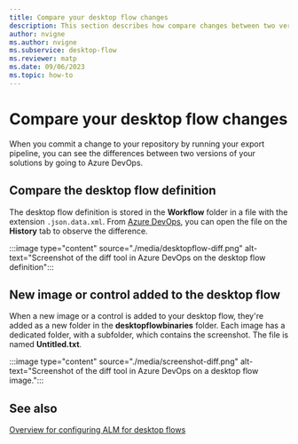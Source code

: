 ```yaml
---
title: Compare your desktop flow changes
description: This section describes how compare changes between two versions of your desktop flow.
author: nvigne
ms.author: nvigne
ms.subservice: desktop-flow
ms.reviewer: matp
ms.date: 09/06/2023
ms.topic: how-to
---
```


# Compare your desktop flow changes

When you commit a change to your repository by running your export pipeline, you can see the differences between two versions of your solutions by going to Azure DevOps.

## Compare the desktop flow definition

The desktop flow definition is stored in the **Workflow** folder in a file with the extension `.json.data.xml`. From [Azure DevOps](https://azure.microsoft.com/products/devops/), you can open the file on the **History** tab to observe the difference.

:::image type="content" source="./media/desktopflow-diff.png" alt-text="Screenshot of the diff tool in Azure DevOps on the desktop flow definition":::

## New image or control added to the desktop flow

When a new image or a control is added to your desktop flow, they're added as a new folder in the **desktopflowbinaries** folder. Each image has a dedicated folder, with a subfolder, which contains the screenshot. The file is named **Untitled.txt**.

:::image type="content" source="./media/screenshot-diff.png" alt-text="Screenshot of the diff tool in Azure DevOps on a desktop flow image.":::

## See also

[Overview for configuring ALM for desktop flows](alm-intro.md)